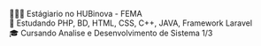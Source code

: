 👨🏻‍💻 Estágiario no HUBinova - FEMA
<br>
📔 Estudando PHP, BD, HTML, CSS, C++, JAVA, Framework Laravel
<br>
🎓 Cursando Analise e Desenvolvimento de Sistema 1/3
